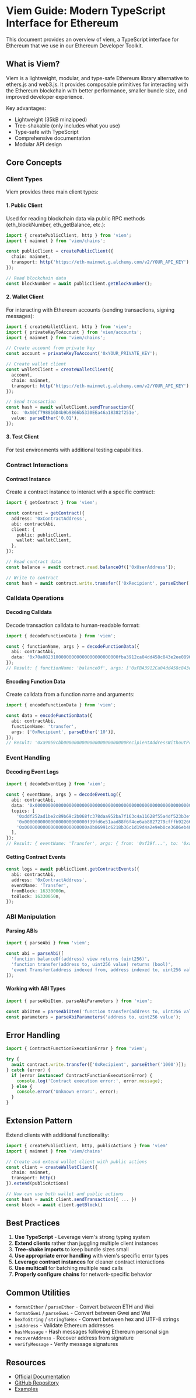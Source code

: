 # Viem Guide: Modern TypeScript Interface for Ethereum

This document provides an overview of viem, a TypeScript interface for Ethereum that we use in our Ethereum Developer Toolkit.

## What is Viem?

Viem is a lightweight, modular, and type-safe Ethereum library alternative to ethers.js and web3.js. It provides composable primitives for interacting with the Ethereum blockchain with better performance, smaller bundle size, and improved developer experience.

Key advantages:

- Lightweight (35kB minzipped)
- Tree-shakable (only includes what you use)
- Type-safe with TypeScript
- Comprehensive documentation
- Modular API design

## Core Concepts

### Client Types

Viem provides three main client types:

#### 1. Public Client

Used for reading blockchain data via public RPC methods (eth_blockNumber, eth_getBalance, etc.):

```typescript
import { createPublicClient, http } from 'viem';
import { mainnet } from 'viem/chains';

const publicClient = createPublicClient({
  chain: mainnet,
  transport: http('https://eth-mainnet.g.alchemy.com/v2/YOUR_API_KEY'),
});

// Read blockchain data
const blockNumber = await publicClient.getBlockNumber();
```

#### 2. Wallet Client

For interacting with Ethereum accounts (sending transactions, signing messages):

```typescript
import { createWalletClient, http } from 'viem';
import { privateKeyToAccount } from 'viem/accounts';
import { mainnet } from 'viem/chains';

// Create account from private key
const account = privateKeyToAccount('0xYOUR_PRIVATE_KEY');

// Create wallet client
const walletClient = createWalletClient({
  account,
  chain: mainnet,
  transport: http('https://eth-mainnet.g.alchemy.com/v2/YOUR_API_KEY'),
});

// Send transaction
const hash = await walletClient.sendTransaction({
  to: '0xA0Cf798816D4b9b9866b5330EEa46a18382f251e',
  value: parseEther('0.01'),
});
```

#### 3. Test Client

For test environments with additional testing capabilities.

### Contract Interactions

#### Contract Instance

Create a contract instance to interact with a specific contract:

```typescript
import { getContract } from 'viem';

const contract = getContract({
  address: '0xContractAddress',
  abi: contractAbi,
  client: {
    public: publicClient,
    wallet: walletClient,
  },
});

// Read contract data
const balance = await contract.read.balanceOf(['0xUserAddress']);

// Write to contract
const hash = await contract.write.transfer(['0xRecipient', parseEther('10')]);
```

### Calldata Operations

#### Decoding Calldata

Decode transaction calldata to human-readable format:

```typescript
import { decodeFunctionData } from 'viem';

const { functionName, args } = decodeFunctionData({
  abi: contractAbi,
  data: '0x70a08231000000000000000000000000fba3912ca04dd458c843e2ee08967fc04f3579c2',
});
// Result: { functionName: 'balanceOf', args: ['0xFBA3912Ca04dd458c843e2EE08967fC04f3579c2'] }
```

#### Encoding Function Data

Create calldata from a function name and arguments:

```typescript
import { encodeFunctionData } from 'viem';

const data = encodeFunctionData({
  abi: contractAbi,
  functionName: 'transfer',
  args: ['0xRecipient', parseEther('10')],
});
// Result: '0xa9059cbb000000000000000000000000RecipientAddressWithoutPrefix00000000000000000000000000000000000000000000008ac7230489e80000'
```

### Event Handling

#### Decoding Event Logs

```typescript
import { decodeEventLog } from 'viem';

const { eventName, args } = decodeEventLog({
  abi: contractAbi,
  data: '0x0000000000000000000000000000000000000000000000000000000000000001',
  topics: [
    '0xddf252ad1be2c89b69c2b068fc378daa952ba7f163c4a11628f55a4df523b3ef',
    '0x000000000000000000000000f39fd6e51aad88f6f4ce6ab8827279cfffb92266',
    '0x000000000000000000000000a0b86991c6218b36c1d19d4a2e9eb0ce3606eb48',
  ],
});
// Result: { eventName: 'Transfer', args: { from: '0xf39f...', to: '0xa0b8...', value: 1n } }
```

#### Getting Contract Events

```typescript
const logs = await publicClient.getContractEvents({
  abi: contractAbi,
  address: '0xContractAddress',
  eventName: 'Transfer',
  fromBlock: 16330000n,
  toBlock: 16330050n,
});
```

### ABI Manipulation

#### Parsing ABIs

```typescript
import { parseAbi } from 'viem';

const abi = parseAbi([
  'function balanceOf(address) view returns (uint256)',
  'function transfer(address to, uint256 value) returns (bool)',
  'event Transfer(address indexed from, address indexed to, uint256 value)',
]);
```

#### Working with ABI Types

```typescript
import { parseAbiItem, parseAbiParameters } from 'viem';

const abiItem = parseAbiItem('function transfer(address to, uint256 value) returns (bool)');
const parameters = parseAbiParameters('address to, uint256 value');
```

## Error Handling

```typescript
import { ContractFunctionExecutionError } from 'viem';

try {
  await contract.write.transfer(['0xRecipient', parseEther('1000')]);
} catch (error) {
  if (error instanceof ContractFunctionExecutionError) {
    console.log('Contract execution error:', error.message);
  } else {
    console.error('Unknown error:', error);
  }
}
```

## Extension Pattern

Extend clients with additional functionality:

```typescript
import { createPublicClient, http, publicActions } from 'viem'
import { mainnet } from 'viem/chains'

// Create and extend wallet client with public actions
const client = createWalletClient({
  chain: mainnet,
  transport: http()
}).extend(publicActions)

// Now can use both wallet and public actions
const hash = await client.sendTransaction({ ... })
const block = await client.getBlock()
```

## Best Practices

1. **Use TypeScript** - Leverage viem's strong typing system
2. **Extend clients** rather than juggling multiple client instances
3. **Tree-shake imports** to keep bundle sizes small
4. **Use appropriate error handling** with viem's specific error types
5. **Leverage contract instances** for cleaner contract interactions
6. **Use multicall** for batching multiple read calls
7. **Properly configure chains** for network-specific behavior

## Common Utilities

- `formatEther` / `parseEther` - Convert between ETH and Wei
- `formatGwei` / `parseGwei` - Convert between Gwei and Wei
- `hexToString` / `stringToHex` - Convert between hex and UTF-8 strings
- `isAddress` - Validate Ethereum addresses
- `hashMessage` - Hash messages following Ethereum personal sign
- `recoverAddress` - Recover address from signature
- `verifyMessage` - Verify message signatures

## Resources

- [Official Documentation](https://viem.sh)
- [GitHub Repository](https://github.com/wevm/viem)
- [Examples](https://viem.sh/examples)

